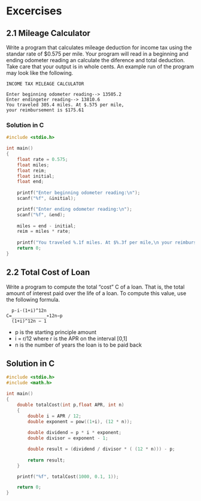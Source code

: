 # Excercises

## 2.1 Mileage Calculator

Write a program that calculates mileage deduction for income tax using the standar rate of $0.575 per mile. Your program will read in a beginning and ending odometer reading an calculate the diference and total deduction. Take care that your output is in whole cents. An example run of the program may look like the following.

```
INCOME TAX MILEAGE CALCULATOR

Enter beginning odometer reading--> 13505.2
Enter endingeter reading--> 13810.6
You traveled 305.4 miles. At $.575 per mile,
your reimbursement is $175.61
```

### Solution in C

```c
#include <stdio.h>

int main()
{
    float rate = 0.575;
    float miles;
    float reim;
    float initial;
    float end;
    
    printf("Enter beginning odometer reading:\n");
    scanf("%f", &initial);

    printf("Enter ending odometer reading:\n");
    scanf("%f", &end);
    
    miles = end - initial;
    reim = miles * rate;
    
    printf("You traveled %.1f miles. At $%.3f per mile,\n your reimbursement is $%.2f", miles, rate, reim);
    return 0;
}
```

## 2.2 Total Cost of Loan

Write a program to compute the total “cost” C of a loan. That is, the
total amount of interest paid over the life of a loan. To compute this value, use the
following formula.

```
  p·i·(1+i)^12n
C=_____________∗12n−p
  (1+i)^12n − 1
```

- p is the starting principle amount
- i = r/12 where r is the APR on the interval [0,1]
- n is the number of years the loan is to be paid back

## Solution in C

```c
#include <stdio.h>
#include <math.h>

int main()
{
    double totalCost(int p,float APR, int n)
    {
        double i = APR / 12;
        double exponent = pow((1+i), (12 * n));
        
        double dividend = p * i * exponent;
        double divisor = exponent - 1;

        double result = (dividend / divisor * ( (12 * n))) - p;
        
        return result;
    }

    printf("%f", totalCost(1000, 0.1, 1));

    return 0;
}
```

